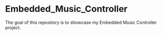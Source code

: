 # Embedded_Music_Controller
The goal of this repository is to showcase my Embedded Music Controller project.
